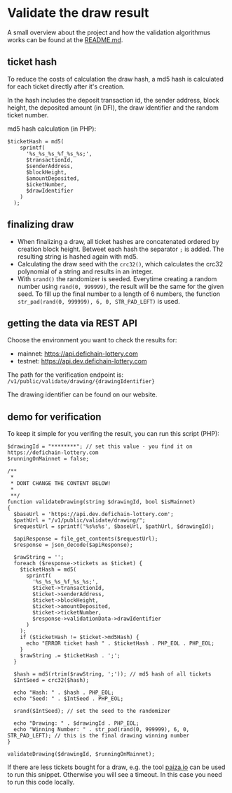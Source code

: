 # Validate the draw result

A small overview about the project and how the validation algorithmus works can be found at the [README.md](README.MD).

## ticket hash

To reduce the costs of calculation the draw hash, a md5 hash is calculated for each ticket directly after it's creation.

In the hash includes the deposit transaction id, the sender address, block height, the deposited amount (in DFI), the draw identifier and the random ticket number.

md5 hash calculation (in PHP):

```
$ticketHash = md5(
    sprintf(
      '%s_%s_%s_%f_%s_%s;',
      $transactionId,
      $senderAddress,
      $blockHeight,
      $amountDeposited,
      $icketNumber,
      $drawIdentifier
    )
  );
```

## finalizing draw

- When finalizing a draw, all ticket hashes are concatenated ordered by creation block height.
Betweet each hash the separator `;` is added.
The resulting string is hashed again with md5.
- Calculating the draw seed with the `crc32()`, which calculates the crc32 polynomial of a string and results in an integer.
- With `srand()` the randomizer is seeded. Everytime creating a random number using `rand(0, 999999)`, the result will be the same for the given seed. To fill up the final number to a length of 6 numbers, the function `str_pad(rand(0, 999999), 6, 0, STR_PAD_LEFT)` is used.

## getting the data via REST API

Choose the environment you want to check the results for:

- mainnet: https://api.defichain-lottery.com
- testnet: https://api.dev.defichain-lottery.com

The path for the verification endpoint is:
`/v1/public/validate/drawing/{drawingIdentifier}`

The drawing identifier can be found on our website.

## demo for verification

To keep it simple for you verifing the result, you can run this script (PHP):

```
$drawingId = "********"; // set this value - you find it on https://defichain-lottery.com
$runningOnMainnet = false;

/**
 *
 * DONT CHANGE THE CONTENT BELOW!
 *
 **/
function validateDrawing(string $drawingId, bool $isMainnet)
{
  $baseUrl = 'https://api.dev.defichain-lottery.com';
  $pathUrl = "/v1/public/validate/drawing/";
  $requestUrl = sprintf('%s%s%s', $baseUrl, $pathUrl, $drawingId);

  $apiResponse = file_get_contents($requestUrl);
  $response = json_decode($apiResponse);

  $rawString = '';
  foreach ($response->tickets as $ticket) {
    $ticketHash = md5(
      sprintf(
        '%s_%s_%s_%f_%s_%s;',
        $ticket->transactionId,
        $ticket->senderAddress,
        $ticket->blockHeight,
        $ticket->amountDeposited,
        $ticket->ticketNumber,
        $response->validationData->drawIdentifier
      )
    );
    if ($ticketHash != $ticket->md5Hash) {
      echo "ERROR ticket hash " . $ticketHash . PHP_EOL . PHP_EOL;
    }
    $rawString .= $ticketHash . ';';
  }

  $hash = md5(rtrim($rawString, ';')); // md5 hash of all tickets
  $IntSeed = crc32($hash);

  echo "Hash: " . $hash . PHP_EOL;
  echo "Seed: " . $IntSeed . PHP_EOL;

  srand($IntSeed); // set the seed to the randomizer

  echo "Drawing: " . $drawingId . PHP_EOL;
  echo "Winning Number: " . str_pad(rand(0, 999999), 6, 0, STR_PAD_LEFT); // this is the final drawing winning number
}

validateDrawing($drawingId, $runningOnMainnet);
```

If there are less tickets bought for a draw, e.g. the tool [paiza.io](https://paiza.io/en/projects/new?language=php) can be used to run this snippet. Otherwise you will see a timeout. In this case you need to run this code locally.

